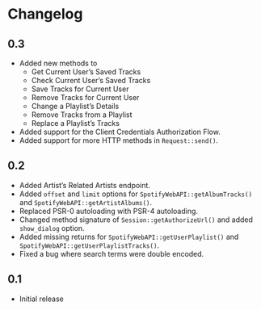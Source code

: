 # Changelog
## 0.3
* Added new methods to
    * Get Current User’s Saved Tracks
    * Check Current User’s Saved Tracks
    * Save Tracks for Current User
    * Remove Tracks for Current User
    * Change a Playlist’s Details
    * Remove Tracks from a Playlist
    * Replace a Playlist’s Tracks
* Added support for the Client Credentials Authorization Flow.
* Added support for more HTTP methods in `Request::send()`.

## 0.2
* Added Artist’s Related Artists endpoint.
* Added `offset` and `limit` options for `SpotifyWebAPI::getAlbumTracks()` and `SpotifyWebAPI::getArtistAlbums()`.
* Replaced PSR-0 autoloading with PSR-4 autoloading.
* Changed method signature of `Session::getAuthorizeUrl()` and added `show_dialog` option.
* Added missing returns for `SpotifyWebAPI::getUserPlaylist()` and `SpotifyWebAPI::getUserPlaylistTracks()`.
* Fixed a bug where search terms were double encoded.

## 0.1
* Initial release
